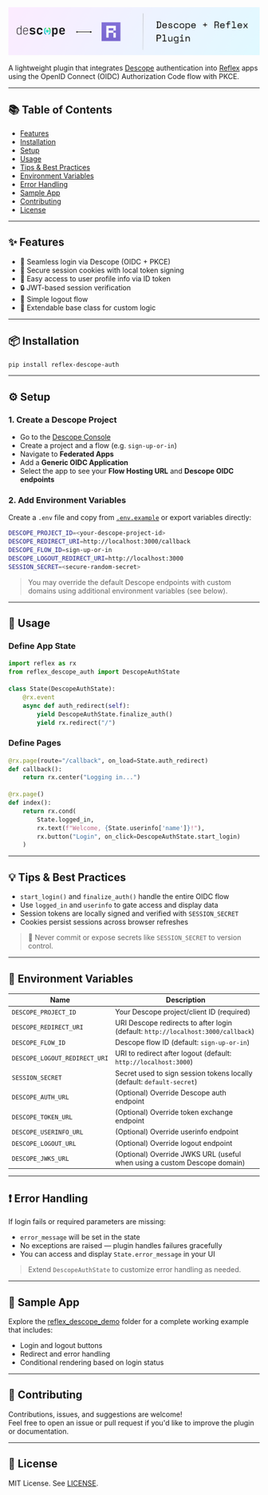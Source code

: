 ![Reflex Descope Auth Banner](./reflex_descope_banner.png)

A lightweight plugin that integrates [Descope](https://www.descope.com/) authentication into [Reflex](https://reflex.dev/) apps using the OpenID Connect (OIDC) Authorization Code flow with PKCE.

---

## 📚 Table of Contents

- [Features](#-features)
- [Installation](#-installation)
- [Setup](#%EF%B8%8F-setup)
- [Usage](#-usage)
- [Tips & Best Practices](#-tips--best-practices)
- [Environment Variables](#-environment-variables)
- [Error Handling](#-error-handling)
- [Sample App](#-sample-app)
- [Contributing](#-contributing)
- [License](#-license)

---

## ✨ Features

- 🔐 Seamless login via Descope (OIDC + PKCE)
- 🍪 Secure session cookies with local token signing
- 👤 Easy access to user profile info via ID token
- 🔒 JWT-based session verification
- 🚪 Simple logout flow
- 🧩 Extendable base class for custom logic

---

## 📦 Installation

```bash
pip install reflex-descope-auth
```

---

## ⚙️ Setup

### 1. Create a Descope Project

- Go to the [Descope Console](https://app.descope.com/)
- Create a project and a flow (e.g. `sign-up-or-in`)
- Navigate to **Federated Apps**
- Add a **Generic OIDC Application**
- Select the app to see your **Flow Hosting URL** and **Descope OIDC endpoints**

### 2. Add Environment Variables

Create a `.env` file and copy from [`.env.example`](./reflex_descope_demo/.env.example) or export variables directly:

```bash
DESCOPE_PROJECT_ID=<your-descope-project-id>
DESCOPE_REDIRECT_URI=http://localhost:3000/callback
DESCOPE_FLOW_ID=sign-up-or-in
DESCOPE_LOGOUT_REDIRECT_URI=http://localhost:3000
SESSION_SECRET=<secure-random-secret>
```

> You may override the default Descope endpoints with custom domains using additional environment variables (see below).

---

## 🚀 Usage

### Define App State

```python
import reflex as rx
from reflex_descope_auth import DescopeAuthState

class State(DescopeAuthState):
    @rx.event
    async def auth_redirect(self):
        yield DescopeAuthState.finalize_auth()
        yield rx.redirect("/")
```

### Define Pages

```python
@rx.page(route="/callback", on_load=State.auth_redirect)
def callback():
    return rx.center("Logging in...")

@rx.page()
def index():
    return rx.cond(
        State.logged_in,
        rx.text(f"Welcome, {State.userinfo['name']}!"),
        rx.button("Login", on_click=DescopeAuthState.start_login)
    )
```

---

## 💡 Tips & Best Practices

- `start_login()` and `finalize_auth()` handle the entire OIDC flow
- Use `logged_in` and `userinfo` to gate access and display data
- Session tokens are locally signed and verified with `SESSION_SECRET`
- Cookies persist sessions across browser refreshes

> 🔐 Never commit or expose secrets like `SESSION_SECRET` to version control.

---

## 🔧 Environment Variables

| Name                        | Description                                                             |
|----------------------------|-------------------------------------------------------------------------|
| `DESCOPE_PROJECT_ID`       | Your Descope project/client ID (required)                               |
| `DESCOPE_REDIRECT_URI`     | URI Descope redirects to after login (default: `http://localhost:3000/callback`)             |
| `DESCOPE_FLOW_ID`          | Descope flow ID (default: `sign-up-or-in`)                              |
| `DESCOPE_LOGOUT_REDIRECT_URI` | URI to redirect after logout (default: `http://localhost:3000`)        |
| `SESSION_SECRET`           | Secret used to sign session tokens locally (default: `default-secret`)                              |
| `DESCOPE_AUTH_URL`         | (Optional) Override Descope auth endpoint                               |
| `DESCOPE_TOKEN_URL`        | (Optional) Override token exchange endpoint                             |
| `DESCOPE_USERINFO_URL`     | (Optional) Override userinfo endpoint                                   |
| `DESCOPE_LOGOUT_URL`       | (Optional) Override logout endpoint                                     |
| `DESCOPE_JWKS_URL`         | (Optional) Override JWKS URL (useful when using a custom Descope domain) |

---

## ❗ Error Handling

If login fails or required parameters are missing:

- `error_message` will be set in the state
- No exceptions are raised — plugin handles failures gracefully
- You can access and display `State.error_message` in your UI

> Extend `DescopeAuthState` to customize error handling as needed.

---

## 🧪 Sample App

Explore the [reflex_descope_demo](./reflex_descope_demo) folder for a complete working example that includes:

- Login and logout buttons
- Redirect and error handling
- Conditional rendering based on login status

---

## 🤝 Contributing

Contributions, issues, and suggestions are welcome!  
Feel free to open an issue or pull request if you'd like to improve the plugin or documentation.

---

## 📄 License

MIT License. See [LICENSE](./LICENSE).
